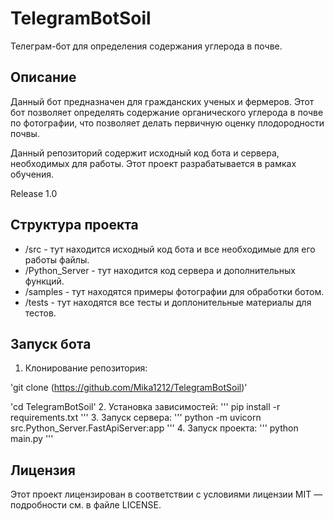 # TelegramBotSoil #
Телеграм-бот для определения содержания углерода в почве.

## Описание
Данный бот предназначен для гражданских ученых и фермеров. Этот бот позволяет определять содержание органического углерода в почве по фотографии, что позволяет делать первичную оценку плодородности почвы.

Данный репозиторий содержит исходный код бота и сервера, необходимых для работы. Этот проект разрабатывается в рамках обучения.

Release 1.0

## Структура проекта
- /src - тут находится исходный код бота и все необходимые для его работы файлы.
- /Python_Server - тут находится код сервера и дополнительных функций.
- /samples - тут находятся примеры фотографии для обработки ботом.
- /tests - тут находятся все тесты и доплонительные материалы для тестов.

## Запуск бота
1. Клонирование репозитория:

 'git clone (https://github.com/Mika1212/TelegramBotSoil)'

 'cd TelegramBotSoil'
2. Установка зависимостей:
'''
 pip install -r requirements.txt
 '''
3. Запуск сервера:
'''
 python -m uvicorn src.Python_Server.FastApiServer:app 
'''
4. Запуск проекта:
'''
python main.py
'''

## Лицензия
Этот проект лицензирован в соответствии с условиями лицензии MIT — подробности см. в файле LICENSE.
